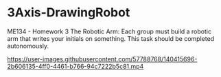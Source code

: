 # 3Axis-DrawingRobot
 ME134 - Homework 3 
The Robotic Arm: Each group must build a robotic arm that writes your initials on something. This task should be completed autonomously.

https://user-images.githubusercontent.com/57788768/140415696-2b606135-4ff0-4461-b766-94c7222b5c81.mp4

